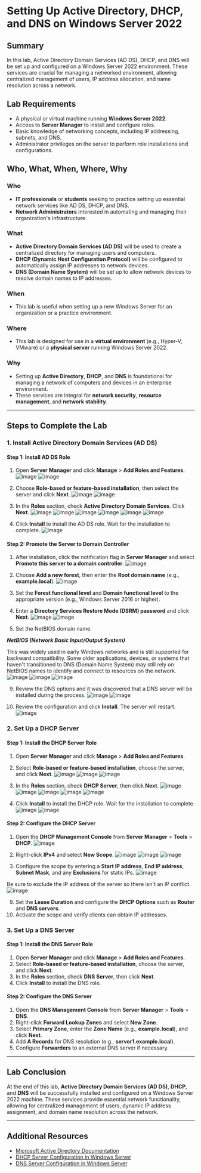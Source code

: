 # Setting Up Active Directory, DHCP, and DNS on Windows Server 2022

## Summary

In this lab, Active Directory Domain Services (AD DS), DHCP, and DNS will be set up and configured on a Windows Server 2022 environment. These services are crucial for managing a networked environment, allowing centralized management of users, IP address allocation, and name resolution across a network.

## Lab Requirements

- A physical or virtual machine running **Windows Server 2022**.
- Access to **Server Manager** to install and configure roles.
- Basic knowledge of networking concepts, including IP addressing, subnets, and DNS.
- Administrator privileges on the server to perform role installations and configurations.

## Who, What, When, Where, Why

### Who
- **IT professionals** or **students** seeking to practice setting up essential network services like AD DS, DHCP, and DNS.
- **Network Administrators** interested in automating and managing their organization's infrastructure.

### What
- **Active Directory Domain Services (AD DS)** will be used to create a centralized directory for managing users and computers.
- **DHCP (Dynamic Host Configuration Protocol)** will be configured to automatically assign IP addresses to network devices.
- **DNS (Domain Name System)** will be set up to allow network devices to resolve domain names to IP addresses.

### When
- This lab is useful when setting up a new Windows Server for an organization or a practice environment.

### Where
- This lab is designed for use in a **virtual environment** (e.g., Hyper-V, VMware) or a **physical server** running Windows Server 2022.

### Why
- Setting up **Active Directory**, **DHCP**, and **DNS** is foundational for managing a network of computers and devices in an enterprise environment.
- These services are integral for **network security**, **resource management**, and **network stability**.

---

## Steps to Complete the Lab

### 1. **Install Active Directory Domain Services (AD DS)**

#### Step 1: Install AD DS Role
1. Open **Server Manager** and click **Manage** > **Add Roles and Features**.
![image](https://github.com/user-attachments/assets/7c69a4e8-bc71-4afd-bcff-0eef781166ee)
![image](https://github.com/user-attachments/assets/f111417d-b36a-4390-a147-67471e9f0dba)

3. Choose **Role-based or feature-based installation**, then select the server and click **Next**.
![image](https://github.com/user-attachments/assets/8fc360ae-e30e-450b-8c4f-d059b314f9dd)
![image](https://github.com/user-attachments/assets/84870e15-369d-45e6-be40-9154ff2592a4)

5. In the **Roles** section, check **Active Directory Domain Services**. Click **Next**.
![image](https://github.com/user-attachments/assets/82238dd9-c8e8-46b6-aea0-f47fec4e7a70)
![image](https://github.com/user-attachments/assets/f8666a6d-c5a8-4008-b3b9-330f1caaecd6)
![image](https://github.com/user-attachments/assets/cec71e66-5b54-415d-8d54-abf48c585447)
![image](https://github.com/user-attachments/assets/4fed33d2-243d-4e5d-8d25-c7bee3f6f0a9)
![image](https://github.com/user-attachments/assets/0ea3486f-735d-426b-8fbd-4d169a000733)
![image](https://github.com/user-attachments/assets/9609b242-71de-45b2-ac15-f9758a63f39e)

7. Click **Install** to install the AD DS role. Wait for the installation to complete.
![image](https://github.com/user-attachments/assets/4a40a9cb-ed28-437d-8ba4-ff7c448386bb)


#### Step 2: Promote the Server to Domain Controller
1. After installation, click the notification flag in **Server Manager** and select **Promote this server to a domain controller**.
![image](https://github.com/user-attachments/assets/1e0636b3-ad7c-4cbd-bb0b-b1e12e2f1549)

3. Choose **Add a new forest**, then enter the **Root domain name** (e.g., **example.local**).
![image](https://github.com/user-attachments/assets/06a0959c-b4e7-445a-9347-018aa6b851d9)

5. Set the **Forest functional level** and **Domain functional level** to the appropriate version (e.g., Windows Server 2016 or higher).
6. Enter a **Directory Services Restore Mode (DSRM) password** and click **Next**.
![image](https://github.com/user-attachments/assets/42768bd6-beb4-4c10-8bee-0242e9b61708)
![image](https://github.com/user-attachments/assets/d783f817-9f98-47a7-94d5-cc7a8ac1621c)

7. Set the NetBIOS domain name.

***NetBIOS (Network Basic Input/Output System)***

This was widely used in early Windows networks and is still supported for backward compatibility. Some older applications, devices, or systems that haven't transitioned to DNS (Domain Name System) may still rely on NetBIOS names to identify and connect to resources on the network.
![image](https://github.com/user-attachments/assets/3b32e589-6da3-4104-bafa-4cd2e3081f7a)
![image](https://github.com/user-attachments/assets/7ba7a483-4f89-4961-8a77-15a3c0d9a456)
![image](https://github.com/user-attachments/assets/f5586158-b7ba-4b21-b291-8f7681c471ed)

9. Review the DNS options and it was discovered that a DNS server will be installed during the process.
![image](https://github.com/user-attachments/assets/9b6b886f-6738-44d7-871e-e1a9a87c56d2)
![image](https://github.com/user-attachments/assets/d421db5d-6399-4884-a256-763a9bcca104)

11. Review the configuration and click **Install**. The server will restart.
![image](https://github.com/user-attachments/assets/fb69ccf8-3a13-4c5e-9bc8-70a83d75d8de)

### 2. **Set Up a DHCP Server**

#### Step 1: Install the DHCP Server Role
1. Open **Server Manager** and click **Manage** > **Add Roles and Features**.
2. Select **Role-based or feature-based installation**, choose the server, and click **Next**.
![image](https://github.com/user-attachments/assets/1f8b77b8-c44d-4664-ad60-073897782341)
![image](https://github.com/user-attachments/assets/f111417d-b36a-4390-a147-67471e9f0dba)
![image](https://github.com/user-attachments/assets/84870e15-369d-45e6-be40-9154ff2592a4)

4. In the **Roles** section, check **DHCP Server**, then click **Next**.
![image](https://github.com/user-attachments/assets/40d915c3-f810-4553-a07f-99409e0a8077)
![image](https://github.com/user-attachments/assets/00b21d58-4192-4919-a78d-97d9bf2c007e)
![image](https://github.com/user-attachments/assets/2222aea0-c2d1-4616-b426-ef90410061cc)
![image](https://github.com/user-attachments/assets/9dd1bf83-2dee-4733-aabf-19536232e274)
![image](https://github.com/user-attachments/assets/31f911f5-1163-44f3-a3f3-ffc4302d47ea)

5. Click **Install** to install the DHCP role. Wait for the installation to complete.
![image](https://github.com/user-attachments/assets/cb8f9580-ca1a-45cf-b37a-45bc885f3a8a)
![image](https://github.com/user-attachments/assets/eea7e81e-32db-42bf-8fc1-6e9711ba5e5e)



#### Step 2: Configure the DHCP Server
1. Open the **DHCP Management Console** from **Server Manager** > **Tools** > **DHCP**.
![image](https://github.com/user-attachments/assets/b8e472c1-48a5-445a-ae40-a66024959744)

5. Right-click **IPv4** and select **New Scope**.
![image](https://github.com/user-attachments/assets/8b1cafa3-014a-45fe-8eea-77372d257d8d)
![image](https://github.com/user-attachments/assets/4b6c7114-2230-4764-8682-dd6cde12f035)
![image](https://github.com/user-attachments/assets/f3ef4a1f-d891-4f6d-b886-1f3bce1420fe)

7. Configure the scope by entering a **Start IP address**, **End IP address**, **Subnet Mask**, and any **Exclusions** for static IPs.
![image](https://github.com/user-attachments/assets/2df23822-a856-4aa4-9d84-4bee708a9e46)

Be sure to exclude the IP address of the server so there isn't an IP conflict.
![image](https://github.com/user-attachments/assets/a6088942-77f3-42a4-a16f-71c0f6b6e793)


9. Set the **Lease Duration** and configure the **DHCP Options** such as **Router** and **DNS servers**.
10. Activate the scope and verify clients can obtain IP addresses.

### 3. **Set Up a DNS Server**

#### Step 1: Install the DNS Server Role
1. Open **Server Manager** and click **Manage** > **Add Roles and Features**.
2. Select **Role-based or feature-based installation**, choose the server, and click **Next**.
3. In the **Roles** section, check **DNS Server**, then click **Next**.
4. Click **Install** to install the DNS role.

#### Step 2: Configure the DNS Server
1. Open the **DNS Management Console** from **Server Manager** > **Tools** > **DNS**.
2. Right-click **Forward Lookup Zones** and select **New Zone**.
3. Select **Primary Zone**, enter the **Zone Name** (e.g., **example.local**), and click **Next**.
4. Add **A Records** for DNS resolution (e.g., **server1.example.local**).
5. Configure **Forwarders** to an external DNS server if necessary.

---

## Lab Conclusion

At the end of this lab, **Active Directory Domain Services (AD DS)**, **DHCP**, and **DNS** will be successfully installed and configured on a Windows Server 2022 machine. These services provide essential network functionality, allowing for centralized management of users, dynamic IP address assignment, and domain name resolution across the network.

---

## Additional Resources

- [Microsoft Active Directory Documentation](https://docs.microsoft.com/en-us/windows-server/identity/active-directory-domain-services)
- [DHCP Server Configuration in Windows Server](https://docs.microsoft.com/en-us/windows-server/networking/technologies/dhcp/dhcp-top)
- [DNS Server Configuration in Windows Server](https://docs.microsoft.com/en-us/windows-server/networking/dns/dns-top)
